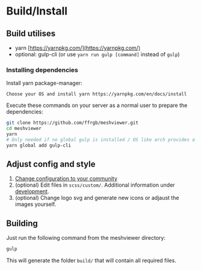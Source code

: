 # Build/Install

## Build utilises

* yarn [https://yarnpkg.com/](https://yarnpkg.com/)
* optional: gulp-cli (or use `yarn run gulp [command]` instead of `gulp`)

### Installing dependencies

Install yarn package-manager:

```
Choose your OS and install yarn https://yarnpkg.com/en/docs/install
```

Execute these commands on your server as a normal user to prepare the dependencies:

```bash
git clone https://github.com/ffrgb/meshviewer.git
cd meshviewer
yarn
# Only needed if no global gulp is installed / OS like arch provides a package
yarn global add gulp-cli
```

## Adjust config and style

1. [Change configuration to your community](/config_js.md)
2. \(optional\) Edit files in `scss/custom/`. Additional information under [development](/development.md).
3. \(optional\) Change logo svg and generate new icons or adjaust the images yourself.

## Building

Just run the following command from the meshviewer directory:

```bash
gulp
```

This will generate the folder `build/` that will contain all required files.
